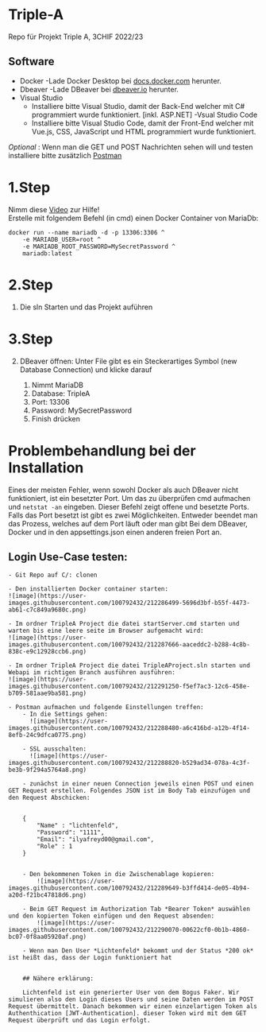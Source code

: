 # Triple-A
Repo für Projekt Triple A, 3CHIF 2022/23


## Software
- Docker
    -Lade Docker Desktop bei [docs.docker.com](https://docs.docker.com/desktop/install/windows-install/) herunter. <br>
- Dbeaver
    -Lade DBeaver bei [dbeaver.io](https://dbeaver.io/) herunter. <br>
- Visual Studio
    - Installiere bitte Visual Studio, damit der Back-End welcher mit C# programmiert wurde funktioniert. [inkl. ASP.NET]
-Vsual Studio Code
    - Installiere bitte Visual Studio Code, damit der Front-End welcher mit Vue.js, CSS, JavaScript und HTML programmiert wurde funktioniert.

*Optional* :
  Wenn man die GET und POST Nachrichten sehen will und testen installiere bitte zusätzlich [Postman](https://www.postman.com/downloads/)


# 1.Step
Nimm diese [Video](https://youtu.be/ekmGqHBVNTM) zur Hilfe! <br>
Erstelle mit folgendem Befehl (in cmd) einen Docker Container von MariaDb:

```
docker run --name mariadb -d -p 13306:3306 ^
    -e MARIADB_USER=root ^
    -e MARIADB_ROOT_PASSWORD=MySecretPassword ^
    mariadb:latest
```

# 2.Step

1. Die sln Starten und das Projekt auführen


# 3.Step

2. DBeaver öffnen: 
Unter File gibt es ein Steckerartiges Symbol (new Database Connection) und klicke darauf

    1. Nimmt MariaDB
    2. Database: TripleA
    3. Port: 13306
    4. Password: MySecretPassword
    5. Finish drücken



# Problembehandlung bei der Installation
Eines der meisten Fehler, wenn sowohl Docker als auch DBeaver nicht funktioniert, ist ein besetzter Port. Um das zu überprüfen cmd aufmachen und ```netstat -an``` eingeben. Dieser Befehl zeigt offene und besetzte Ports. Falls das Port besetzt ist gibt es zwei Möglichkeiten. Entweder beendet man das Prozess, welches auf dem Port läuft oder man gibt Bei dem DBeaver, Docker und in den appsettings.json einen anderen freien Port an.




## Login Use-Case testen:

    - Git Repo auf C/: clonen
    
    - Den installierten Docker container starten:
    ![image](https://user-images.githubusercontent.com/100792432/212286499-5696d3bf-b55f-4473-ab61-c7c849a9680c.png)
    
    - Im ordner TripleA Project die datei startServer.cmd starten und warten bis eine leere seite im Browser aufgemacht wird:
    ![image](https://user-images.githubusercontent.com/100792432/212287666-aaceddc2-b288-4c8b-838c-e9c12928ccb6.png)
    
    - Im ordner TripleA Project die datei TripleAProject.sln starten und Webapi im richtigen Branch ausführen ausführen:
    ![image](https://user-images.githubusercontent.com/100792432/212291250-f5ef7ac3-12c6-458e-b709-581aae9ba581.png)
    
    - Postman aufmachen und folgende Einstellungen treffen:
        - In die Settings gehen: 
          ![image](https://user-images.githubusercontent.com/100792432/212288480-a6c416bd-a12b-4f14-8efb-24c9dfca0775.png)

        - SSL ausschalten:
          ![image](https://user-images.githubusercontent.com/100792432/212288820-b529ad34-078a-4c3f-be3b-9f294a5764a8.png)

        - zunächst in einer neuen Connection jeweils einen POST und einen GET Request erstellen. Folgendes JSON ist im Body Tab einzufügen und den Request Abschicken:
        
      
        {
            "Name" : "lichtenfeld",
            "Password": "1111",
            "Email": "ilyafreyd00@gmail.com",
            "Role" : 1
        }
      
        
        - Den bekommenen Token in die Zwischenablage kopieren:
            ![image](https://user-images.githubusercontent.com/100792432/212289649-b3ffd414-de05-4b94-a20d-f21bc47818d6.png)

        - Beim GET Request im Authorization Tab *Bearer Token* auswählen und den kopierten Token einfügen und den Request absenden:
            ![image](https://user-images.githubusercontent.com/100792432/212290070-00622cf0-0b1b-4860-bc07-0f8aa05920af.png)

        - Wenn man Den User *Lichtenfeld* bekommt und der Status *200 ok* ist heißt das, dass der Login funktioniert hat
        
        
        ## Nähere erklärung:
        
        Lichtenfeld ist ein generierter User von dem Bogus Faker. Wir simulieren also den Login dieses Users und seine Daten werden im POST Request übermittelt. Danach bekommen wir einen einzelartigen Token als Authenthication [JWT-Authentication]. dieser Token wird mit dem GET Request überprüft und das Login erfolgt.

